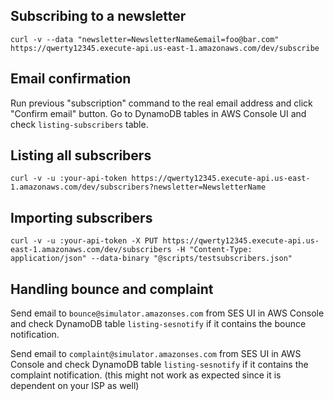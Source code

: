 ## Subscribing to a newsletter

`curl -v --data "newsletter=NewsletterName&email=foo@bar.com" https://qwerty12345.execute-api.us-east-1.amazonaws.com/dev/subscribe`

## Email confirmation

Run previous "subscription" command to the real email address and click "Confirm email" button. Go to DynamoDB tables in AWS Console UI and check `listing-subscribers` table.

## Listing all subscribers

`curl -v -u :your-api-token https://qwerty12345.execute-api.us-east-1.amazonaws.com/dev/subscribers?newsletter=NewsletterName`

## Importing subscribers

`curl -v -u :your-api-token -X PUT https://qwerty12345.execute-api.us-east-1.amazonaws.com/dev/subscribers -H "Content-Type: application/json" --data-binary "@scripts/testsubscribers.json"`

## Handling bounce and complaint

Send email to `bounce@simulator.amazonses.com` from SES UI in AWS Console and check DynamoDB table `listing-sesnotify` if it contains the bounce notification.

Send email to `complaint@simulator.amazonses.com` from SES UI in AWS Console and check DynamoDB table `listing-sesnotify` if it contains the complaint notification. (this might not work as expected since it is dependent on your ISP as well)
